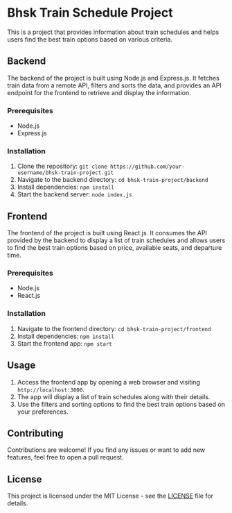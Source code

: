 # Bhsk Train Schedule Project

This is a project that provides information about train schedules and helps users find the best train options based on various criteria.

## Backend

The backend of the project is built using Node.js and Express.js. It fetches train data from a remote API, filters and sorts the data, and provides an API endpoint for the frontend to retrieve and display the information.

### Prerequisites

- Node.js
- Express.js

### Installation

1. Clone the repository: `git clone https://github.com/your-username/bhsk-train-project.git`
2. Navigate to the backend directory: `cd bhsk-train-project/backend`
3. Install dependencies: `npm install`
4. Start the backend server: `node index.js`

## Frontend

The frontend of the project is built using React.js. It consumes the API provided by the backend to display a list of train schedules and allows users to find the best train options based on price, available seats, and departure time.

### Prerequisites

- Node.js
- React.js

### Installation

1. Navigate to the frontend directory: `cd bhsk-train-project/frontend`
2. Install dependencies: `npm install`
3. Start the frontend app: `npm start`

## Usage

1. Access the frontend app by opening a web browser and visiting `http://localhost:3000`.
2. The app will display a list of train schedules along with their details.
3. Use the filters and sorting options to find the best train options based on your preferences.

## Contributing

Contributions are welcome! If you find any issues or want to add new features, feel free to open a pull request.

## License

This project is licensed under the MIT License - see the [LICENSE](./LICENSE) file for details.
